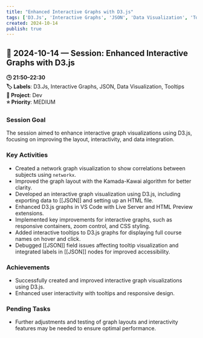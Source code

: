 ```yaml
---
title: "Enhanced Interactive Graphs with D3.js"
tags: ['D3.Js', 'Interactive Graphs', 'JSON', 'Data Visualization', 'Tooltips']
created: 2024-10-14
publish: true
---
```


## 📅 2024-10-14 — Session: Enhanced Interactive Graphs with D3.js

**🕒 21:50–22:30**  
**🏷️ Labels**: D3.Js, Interactive Graphs, JSON, Data Visualization, Tooltips  
**📂 Project**: Dev  
**⭐ Priority**: MEDIUM  


### Session Goal
The session aimed to enhance interactive graph visualizations using D3.js, focusing on improving the layout, interactivity, and data integration.

### Key Activities
- Created a network graph visualization to show correlations between subjects using `networkx`.
- Improved the graph layout with the Kamada-Kawai algorithm for better clarity.
- Developed an interactive graph visualization using D3.js, including exporting data to [[JSON]] and setting up an HTML file.
- Enhanced D3.js graphs in VS Code with Live Server and HTML Preview extensions.
- Implemented key improvements for interactive graphs, such as responsive containers, zoom control, and CSS styling.
- Added interactive tooltips to D3.js graphs for displaying full course names on hover and click.
- Debugged [[JSON]] field issues affecting tooltip visualization and integrated labels in [[JSON]] nodes for improved accessibility.

### Achievements
- Successfully created and improved interactive graph visualizations using D3.js.
- Enhanced user interactivity with tooltips and responsive design.

### Pending Tasks
- Further adjustments and testing of graph layouts and interactivity features may be needed to ensure optimal performance.
